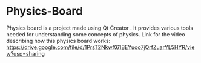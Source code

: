 # Physics-Board
Physics board is a project made using Qt Creator . It provides various tools needed for understanding some concepts of physics.
Link for the video describing how this physics board works:
https://drive.google.com/file/d/1PrsT2NkwX61BEYuoo7jQrfZuarYL5HYR/view?usp=sharing
